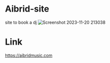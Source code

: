 # Aibrid-site
site to book a dj 
![Screenshot 2023-11-20 213038](https://github.com/thatkhay/Aibrid-site/assets/117424081/5365ecb0-aef2-40db-98e3-0a8835568eec)
# Link
https://aibridmusic.com
